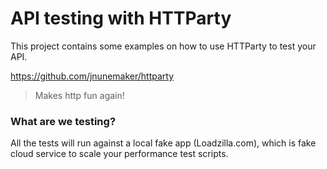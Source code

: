 # API testing with HTTParty

This project contains some examples on how to use HTTParty to test your API.

https://github.com/jnunemaker/httparty
>Makes http fun again!

### What are we testing?

All the tests will run against a local fake app (Loadzilla.com), which is fake cloud service to scale your performance test scripts.